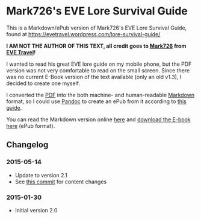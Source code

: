 # Mark726's EVE Lore Survival Guide

This is a Markdown/ePub version of Mark726's EVE Lore Survival Guide,  
found at https://evetravel.wordpress.com/lore-survival-guide/

**I AM NOT THE AUTHOR OF THIS TEXT, all credit goes to [Mark726](https://gate.eveonline.com/Profile/Mark726) from [EVE Travel](https://evetravel.wordpress.com/)!**

I wanted to read his great EVE lore guide on my mobile phone, but the PDF version was not very comfortable
to read on the small screen. Since there was no current E-Book version of the text available (only an old v1.3),
I decided to create one myself.

I converted the [PDF](https://evetravel.files.wordpress.com/2012/02/mark726s-eve-lore-survival-guide-v-2-1-no-pics.pdf)
into the both machine- and human-readable [Markdown](http://en.wikipedia.org/wiki/Markdown) format, so I could use
[Pandoc](http://en.wikipedia.org/wiki/Pandoc) to create an ePub from it according to
[this guide](http://johnmacfarlane.net/pandoc/epub.html).

You can read the Markdown version online [here](https://github.com/flesser/mark726-eve-lore-ebook/blob/master/mark726s-eve-lore-survival-guide-v-2-1.md) and [download the E-book here](https://github.com/flesser/mark726-eve-lore-ebook/blob/master/ePub/mark726s-eve-lore-survival-guide-v-2-1.epub?raw=true) (ePub format).

## Changelog

### 2015-05-14
* Update to version 2.1
* See [this commit](https://github.com/flesser/mark726-eve-lore-ebook/commit/65ebee8d58aba853afc58ab2680d4756b0025e43) for content changes

### 2015-01-30
* Initial version 2.0
